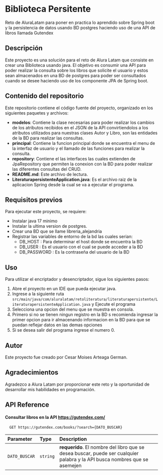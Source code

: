 # Biblioteca Persitente
Reto de AluraLatam para poner en practica lo aprendido sobre Spring boot y la persistencia de datos usando BD postgres haciendo uso de una API de libros llamada Gutendex

## Descripción
Este proyecto es una solución para el reto de Alura Latam que consiste en crear una Biblioteca usando java. El objetivo es consumir una API para poder realizar la consulta sobre los libros que solicite el usuario y estos sean almacenados en una BD de postgres para poder ser consultados cuando se desee haciendo uso de los componente JPA de Spring boot.

## Contenido del repositorio
Este repositorio contiene el código fuente del proyecto, organizado en los siguientes paquetes y archivos:

* **modelos**: Contiene la clase necesarias para poder realizar los cambios de los atributos recibidos en el JSON de la API convirtiendolos a los atributos utilizados para nuestras clases Autor y Libro, son las entidades de la BD para realizar las consultas.
* **principal**: Contiene la funcion principal donde se encuentra el menu de la interfaz de usuario y el llamado de las funciones para realizar la consulta.
* **repository**: Contiene el las interfaces las cuales extienden de JpaRepository que permiten la conexion con la BD para poder realizar las diferentes consultas del CRUD.
* **README.md**: Este archivo de lectura.
* **LiteraturapersistenteApplication.java**: Es el archivo raiz de la aplicacion Spring desde la cual se va a ejecutar el programa.

## Requisitos previos
Para ejecutar este proyecto, se requiere:

* Instalar java 17 minimo
* Instalar la ultima version de postgres.
* Crear una BD que se llame libreria_alejandria
* Registrar las variables de entorno de la bd las cuales serian:
    * DB_HOST : Para determinar el host donde se encuentra la BD
    * DB_USER : Es el usuario con el cual se puede acceder a la BD
    * DB_PASSWORD : Es la contraseña del usuario de la BD


## Uso
Para utilizar el encriptador y desencriptador, sigue los siguientes pasos:

1. Abre el proyecto en un IDE que pueda ejecutar java.
2. Ingrese a la siguiente ruta `src/main/java/com/aluralatam/retoliteratura/literaturapersistente/LiteraturapersistenteApplication.java` y Ejecute el programa
3. Selecciona una opcion del menu que se muestra en consola.
4. Primero si no se tienen ningun registro en la BD s recomienda ingresar la primer opcion para ir almacenando informacion en la BD para que se puedan reflejar datos en las demas opciones
5. Si se desea salir del programa ingrese el numero 0.

## Autor
Este proyecto fue creado por Cesar Moises Arteaga German.

## Agradecimientos
Agradezco a Alura Latam por proporcionar este reto y la oportunidad de desarrollar mis habilidades en programación.
## API Reference

#### Consultar libros en la API https://gutendex.com/

```http
  GET https://gutendex.com/books/?search={DATO_BUSCAR}
```

| Parameter | Type     | Description                |
| :-------- | :------- | :------------------------- |
| `DATO_BUSCAR` | `string` | **requerido**. El nombre del libro que se desea buscar, puede ser cualquier palabra y la API busca nombres que se asemejen |